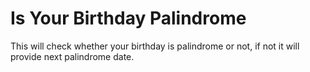 # Is Your Birthday Palindrome
This will check whether your birthday is palindrome or not, if not it will provide next palindrome date.
